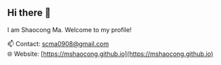 ## Hi there 👋

I am Shaocong Ma. Welcome to my profile! 

📫 Contact: scma0908@gmail.com  
🌐 Website: [https://mshaocong.github.io](https://mshaocong.github.io) 

<!--
**mshaocong/mshaocong** is a ✨ _special_ ✨ repository because its `README.md` (this file) appears on your GitHub profile.

Here are some ideas to get you started:

- 🔭 I’m currently working on ...
- 🌱 I’m currently learning ...
- 👯 I’m looking to collaborate on ...
- 🤔 I’m looking for help with ...
- 💬 Ask me about ...
- 📫 How to reach me: ...
- 😄 Pronouns: ...
- ⚡ Fun fact: ...
-->
